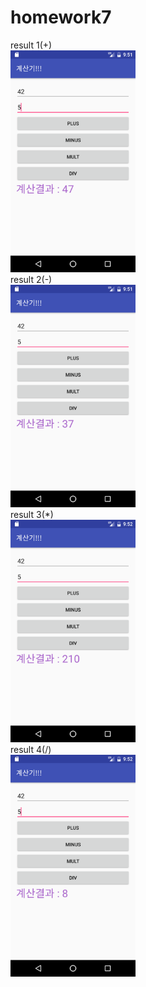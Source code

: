 # homework7
result 1(+) <br>
<img src='https://github.com/7825dfg/homework7/blob/master/app/pics/Screenshot_1479080436.png?raw=true' width='200'><br>
result 2(-) <br>
<img src='https://github.com/7825dfg/homework7/blob/master/app/pics/Screenshot_1479080442.png?raw=true' width='200'><br>
result 3(*) <br>
<img src='https://github.com/7825dfg/homework7/blob/master/app/pics/Screenshot_1479080446.png?raw=true' width='200'><br>
result 4(/) <br>
<img src='https://github.com/7825dfg/homework7/blob/master/app/pics/Screenshot_1479080453.png?raw=true' width='200'><br>
